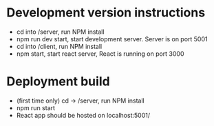 # Development version instructions

- cd into /server, run NPM install
- npm run dev start, start development server. Server is on port 5001
- cd into /client, run NPM install
- npm start, start react server, React is running on port 3000

# Deployment build

- (first time only) cd -> /server, run NPM install
- npm run start
 - React app should be hosted on localhost:5001/
